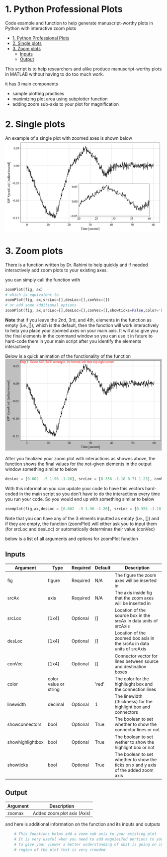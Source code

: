 # 1. Python Professional Plots
Code example and function to help generate manuscript-worthy plots in Python with interactive zoom plots

- [1. Python Professional Plots](#1-python-professional-plots)
- [2. Single plots](#2-single-plots)
- [3. Zoom plots](#3-zoom-plots)
  - [Inputs](#inputs)
  - [Output](#output)


This script is to help researchers and alike produce manuscript-worthy plots in MATLAB without having to do too much work.

it has 3 main components
- sample plotting practises
- maximizing plot area using subplotter function
- adding zoom sub-axis to your plot for magnification

# 2. Single plots
An example of a single plot with zoomed axes is shown below
![Single plot image](plot_single.png)


# 3. Zoom plots
There is a function written by Dr. Rahimi to help quickly and if needed interactively add zoom plots to your existing axes.

you can simply call the function with 
```python
zoomPlot(fig, ax)
# which is equivalent to
zoomPlot(fig, ax,srcLoc=[],desLoc=[],conVec=[])
# or add some additional options
zoomPlot(fig, ax,srcLoc=[],desLoc=[],conVec=[],showticks=False,color='blue')
```

**Note** that if you leave the 2nd, 3rd, and 4th, elements in the function as empty (i.e.,[]), which is the default, then the function will work interactively to help you place your zoomed axes on your main axis. It will also give you the final elements in the command window so you can use it in future to hard-code them in your main script after you identify the elements interactively

Below is a quick animation of the functionality of the function
![zoomPlot animation](zoomPlot_animation.gif)

After you finalized your zoom plot with interactions as showns above, the function shows the final values for the not-given elements in the output window something similar to below

```python
desLoc = [0.602  -5 1.96 -1.26], srcLoc = [0.356 -1.18 0.71 1.23], conVec = [3 4 2 1]
```

With this information you can update your code to have this vectors hard-coded in the main script so you don't have to do the interactions every time you run your code. So you would end up with something similar to below

```python
zoomplot(fig,ax,desLoc = [0.602  -5 1.96 -1.26], srcLoc = [0.356 -1.18 0.71 1.23], conVec = [3 4 2 1], showticks=False)
```

Note that you can have any of the 3 elments inputted as empty (i.e., []) and if they are empty, the function (zoomPlot) will either ask you to input them (for srcLoc and desLoc) or automatically determines their value (conVec)

below is a list of all arguments and options for zoomPlot function
## Inputs
| Argument | Type | Required | Default | Description |
| ------------- | ------------- | ------------- | ------------- | ------------- |
| fig | figure | Required | N/A | The figure the zoom axes will be inserted in |
| srcAx | axis | Required | N/A | The axis inside fig that the zoom axes will be inserted in  |
| srcLoc | [1x4] | Optional | [] | Location of the source box in the srcAx in data units of srcAxis |
| desLoc | [1x4] | Optional | [] | Location of the zoomed box axis in the srcAx in data units of srcAxis |
| conVec | [1x4] | Optional | [] | Connector vector for lines between source and destination boxes |
| color | color value or string | | 'red' | The color for the highliught box and the connection lines |
| linewidth | decimal | Optional | 1 | The linewidth (thickness) for the highlight box and connectors |
| showconnectors | bool | Optional | True | The boolean to set whether to show the connector lines or not |
| showhighlightbox | bool | Optional | True | The boolean to set wether to show the highlight box or not |
| showticks | bool | Optional | True | The boolean to set whether to show the ticks on x and y axis of the added zoom axis |
                                          

## Output
| Argument  | Description |
| ------------- | ------------- |
| zoomax| Added zoom plot axis (Axis) |

and here is additional information on the function and its inputs and outputs

```python
    # This functions helps add a zoom sub axis to your existing plot
    # It is very useful when you need to add magnieifed portions to your plot
    # to give your viewer a better understanding of what is going on in a 
    # region of the plot that is very crowded
```